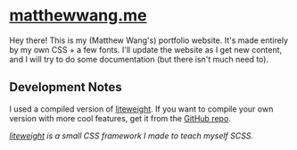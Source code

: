 # [matthewwang.me](https://matthewwang.me)

Hey there! This is my (Matthew Wang's) portfolio website. It's made entirely by my own CSS + a few fonts. I'll update the website as I get new content, and I will try to do some documentation (but there isn't much need to).

## Development Notes

I used a compiled version of [liteweight](https://github.com/malsf21/liteweight/). If you want to compile your own version with more cool features, get it from the [GitHub repo](https://github.com/malsf21/liteweight/).

*[liteweight](https://github.com/malsf21/liteweight/) is a small CSS framework I made to teach myself SCSS.*

